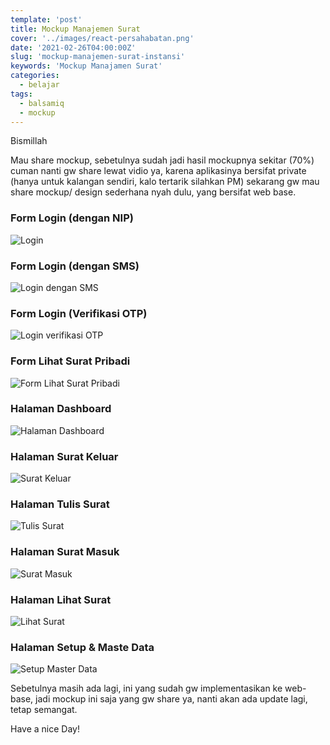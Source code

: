 ```yaml
---
template: 'post'
title: Mockup Manajemen Surat
cover: '../images/react-persahabatan.png'
date: '2021-02-26T04:00:00Z'
slug: 'mockup-manajemen-surat-instansi'
keywords: 'Mockup Manajamen Surat'
categories:
  - belajar
tags:
  - balsamiq
  - mockup
---
```


Bismillah

Mau share mockup, sebetulnya sudah jadi hasil mockupnya sekitar (70%) cuman nanti gw share lewat vidio ya, karena aplikasinya bersifat private (hanya untuk kalangan sendiri, kalo tertarik silahkan PM) sekarang gw mau share mockup/ design sederhana nyah dulu, yang bersifat web base.

### Form Login (dengan NIP)

![Login](../images/LOGIN.png)

### Form Login (dengan SMS)

![Login dengan SMS](../images/LOGINSMS.png)

### Form Login (Verifikasi OTP)

![Login verifikasi OTP](../images/LOGINSMSOTP.png)

### Form Lihat Surat Pribadi

![Form Lihat Surat Pribadi](../images/FORMCEKSURATPRIBADI.png)

### Halaman Dashboard

![Halaman Dashboard](../images/DASHBOARD.png)

### Halaman Surat Keluar

![Surat Keluar](../images/SURATKELUAR.png)

### Halaman Tulis Surat

![Tulis Surat](../images/SURATKELUARCREATE.png)

### Halaman Surat Masuk

![Surat Masuk](../images/SURATMASUK.png)

### Halaman Lihat Surat

![Lihat Surat](../images/LIHATSURATPRIBADI.png)

### Halaman Setup & Maste Data

![Setup Master Data](../images/SETUP.png)


Sebetulnya masih ada lagi, ini yang sudah gw implementasikan ke web-base, jadi mockup ini saja yang gw share ya, nanti akan ada update lagi, tetap semangat.

Have a nice Day!